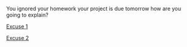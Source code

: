 You ignored your homework your project is due tomorrow how are you going to explain?

[Excuse 1](excuse1.md)

[Excuse 2](excuse2.md)
